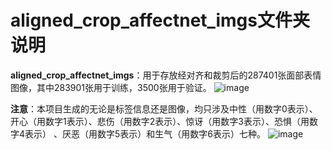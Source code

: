 # aligned_crop_affectnet_imgs文件夹说明

**aligned_crop_affectnet_imgs**：用于存放经对齐和裁剪后的287401张面部表情图像，其中283901张用于训练，3500张用于验证。
![image](https://github.com/coder-xinxiaohai/AffectNet_Processing/assets/73678229/26d9f8f1-706a-410b-b37e-340a73389553)


**注意**：本项目生成的无论是标签信息还是图像，均只涉及中性（用数字0表示）、开心（用数字1表示）、悲伤（用数字2表示）、惊讶（用数字3表示）、恐惧（用数字4表示） 、厌恶（用数字5表示）和生气（用数字6表示）七种。
![image](https://github.com/coder-xinxiaohai/AffectNet-Processing/assets/73678229/c57aa461-f58c-47f8-8059-444ebf1d2174)

